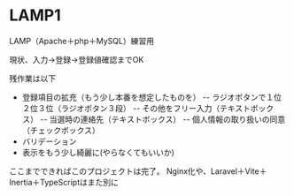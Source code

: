 # LAMP1
LAMP（Apache＋php＋MySQL）練習用

現状、入力→登録→登録値確認までOK

残作業は以下
- 登録項目の拡充（もう少し本番を想定したものを）
-- ラジオボタンで１位２位３位（ラジオボタン３段）
-- その他をフリー入力（テキストボックス）
-- 当選時の連絡先（テキストボックス）
-- 個人情報の取り扱いの同意（チェックボックス）
- バリデーション
- 表示をもう少し綺麗に(やらなくてもいいか)

ここまでできればこのプロジェクトは完了。
Nginx化や、Laravel＋Vite＋Inertia＋TypeScriptはまた別に
